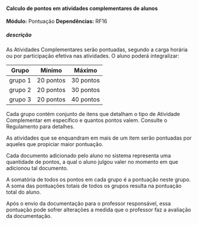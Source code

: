 #### Calculo de pontos em atividades complementares de alunos
**Módulo:** Pontuação
**Dependências:** RF16
##### descrição
As Atividades Complementares serão pontuadas, segundo a carga horária ou por participação efetiva nas atividades. O aluno poderá integralizar:

|Grupo|Mínimo|Máximo|
|------|-----|------|
| grupo 1| 20 pontos| 30 pontos|
| grupo 2| 20 pontos| 30 pontos|
| grupo 3| 20 pontos| 40 pontos|


Cada grupo contém conjunto de itens que detalham o tipo de Atividade Complementar em específico e quantos pontos valem. Consulte o Regulamento para detalhes.

As atividades que se enquandram em mais de um item serão pontuadas por aqueles que propiciar maior pontuação.

Cada documento adicionado pelo aluno no sistema representa uma quantidade de pontos, a qual o aluno julgou valer no momento em que adicionou tal documento. 

A somatória de todos os pontos em cada grupo é a pontuação neste grupo. A soma das pontuações totais de todos os grupos resulta na pontuação total do aluno.

Após o envio da documentação para o professor responsável, essa pontuação pode sofrer alterações a medida que o professor faz a avaliação da documentação.   